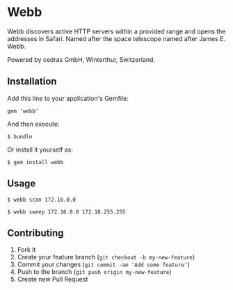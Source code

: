 # Webb

Webb discovers active HTTP servers within a provided range and opens the addresses in Safari.
Named after the space telescope named after James E. Webb.

Powered by cedras GmbH, Winterthur, Switzerland.

## Installation

Add this line to your application's Gemfile:

    gem 'webb'

And then execute:

    $ bundle

Or install it yourself as:

    $ gem install webb

## Usage

    $ webb scan 172.16.0.0
    
    $ webb sweep 172.16.0.0 172.18.255.255

## Contributing

1. Fork it
2. Create your feature branch (`git checkout -b my-new-feature`)
3. Commit your changes (`git commit -am 'Add some feature'`)
4. Push to the branch (`git push origin my-new-feature`)
5. Create new Pull Request
